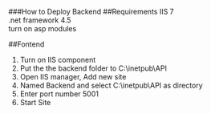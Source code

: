 ###How to Deploy Backend
##Requirements
IIS 7  
.net framework 4.5  
turn on asp modules  

##Fontend
1. Turn on IIS component  
2. Put the the backend folder to C:\inetpub\API  
3. Open IIS manager, Add new site  
4. Named Backend and select C:\inetpub\API as directory  
5. Enter port number 5001  
6. Start Site  
